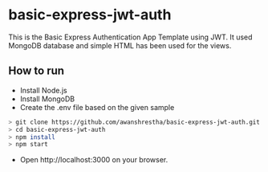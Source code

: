 # basic-express-jwt-auth
This is the Basic Express Authentication App Template using JWT. It used MongoDB database and simple HTML has been used for the views.

## How to run
- Install Node.js
- Install MongoDB
- Create the .env file based on the given sample
 
```bash
> git clone https://github.com/awanshrestha/basic-express-jwt-auth.git
> cd basic-express-jwt-auth
> npm install
> npm start
```

- Open http://localhost:3000 on your browser.
